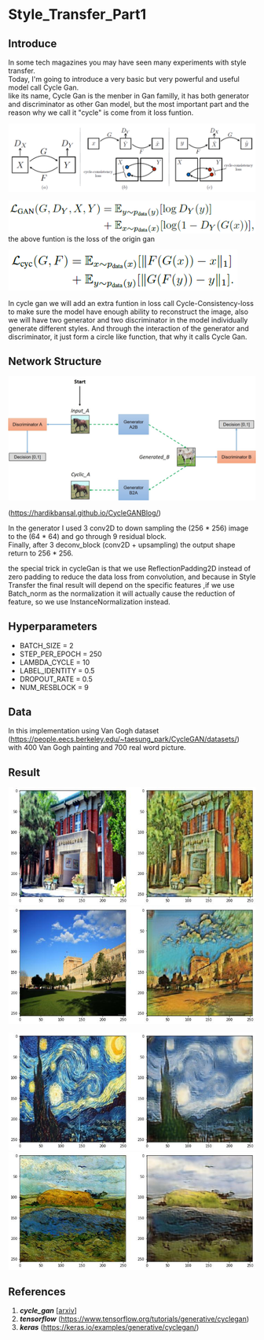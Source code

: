 # Style_Transfer_Part1
## Introduce
In some tech magazines you may have seen many experiments with style transfer. <br>
Today, I'm going to introduce a very basic but very powerful and useful model call Cycle Gan.<br>
like its name, Cycle Gan is the menber in Gan familly, it has both generator and discriminator as other Gan model,
but the most important part and the reason why we call it "cycle" is come from it loss funtion.

![image](https://github.com/Yukino1010/Style_Transfer_Part1/blob/master/1_y1siCwwrhkrBSTaY7QL5Xw.png)

![image](https://github.com/Yukino1010/Style_Transfer_Part1/blob/master/1_h6LLrYWFnbpXIpFIQbfnuA.png) <br>
the above funtion is the loss of the origin gan

![image](https://github.com/Yukino1010/Style_Transfer_Part1/blob/master/1_kqGeW8rY0ANn1rPcFuZsaQ.png) <br>

In cycle gan we will add an extra funtion in loss call Cycle-Consistency-loss to make sure the model have enough ability to reconstruct the image,
also we will have two generator and two discriminator in the model individually generate different styles. 
And through the interaction of the generator and discriminator, it just form a circle like function, that why it calls Cycle Gan. 


## Network Structure
![image](https://github.com/Yukino1010/Style_Transfer_Part1/blob/master/model.jpeg)

(https://hardikbansal.github.io/CycleGANBlog/)

In the generator I used 3 conv2D to down sampling the (256 * 256) image to the (64 * 64) and go through 9 residual block. <br>
Finally, after 3 deconv_block (conv2D + upsampling) the output shape return to 256 * 256.

the special trick in cycleGan is that we use ReflectionPadding2D instead of zero padding to reduce the data loss from convolution,
and because in Style Transfer the final result will depend on the specific features ,if we use Batch_norm as the normalization it will actually cause
the reduction of feature, so we use InstanceNormalization instead.


## Hyperparameters

- BATCH_SIZE = 2
- STEP_PER_EPOCH = 250
- LAMBDA_CYCLE = 10 
- LABEL_IDENTITY = 0.5
- DROPOUT_RATE = 0.5
- NUM_RESBLOCK = 9

## Data
In this implementation using Van Gogh dataset 
(https://people.eecs.berkeley.edu/~taesung_park/CycleGAN/datasets/) <br>
with 400 Van Gogh painting and 700 real word picture.

## Result

![image](https://github.com/Yukino1010/Style_Transfer_Part1/blob/master/pictur.jpg)
![image](https://github.com/Yukino1010/Style_Transfer_Part1/blob/master/pictur2.jpg)

![image](https://github.com/Yukino1010/Style_Transfer_Part1/blob/master/pictur3.jpg)
![image](https://github.com/Yukino1010/Style_Transfer_Part1/blob/master/pictur4.jpg)



## References
1. ***cycle_gan*** [[arxiv](https://arxiv.org/abs/1703.10593)]
2. ***tensorflow*** (https://www.tensorflow.org/tutorials/generative/cyclegan)
3. ***keras*** (https://keras.io/examples/generative/cyclegan/)
